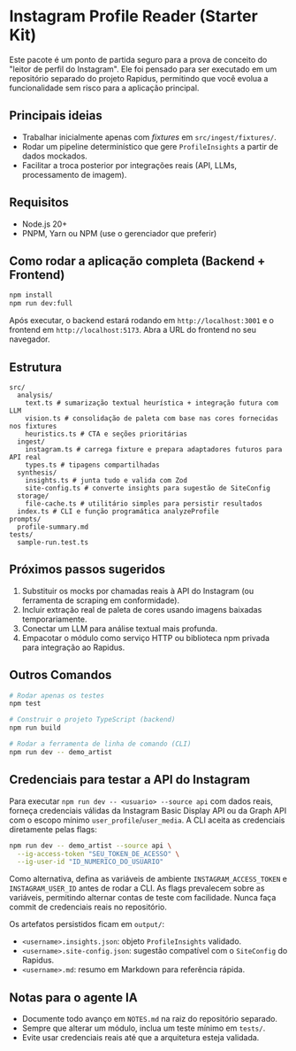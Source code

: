 # Instagram Profile Reader (Starter Kit)

Este pacote é um ponto de partida seguro para a prova de conceito do "leitor de perfil do Instagram". Ele foi pensado para ser executado em um repositório separado do projeto Rapidus, permitindo que você evolua a funcionalidade sem risco para a aplicação principal.

## Principais ideias
- Trabalhar inicialmente apenas com *fixtures* em `src/ingest/fixtures/`.
- Rodar um pipeline determinístico que gere `ProfileInsights` a partir de dados mockados.
- Facilitar a troca posterior por integrações reais (API, LLMs, processamento de imagem).

## Requisitos
- Node.js 20+
- PNPM, Yarn ou NPM (use o gerenciador que preferir)

## Como rodar a aplicação completa (Backend + Frontend)
```bash
npm install
npm run dev:full
```
Após executar, o backend estará rodando em `http://localhost:3001` e o frontend em `http://localhost:5173`. Abra a URL do frontend no seu navegador.

## Estrutura
```
src/
  analysis/
    text.ts # sumarização textual heurística + integração futura com LLM
    vision.ts # consolidação de paleta com base nas cores fornecidas nos fixtures
    heuristics.ts # CTA e seções prioritárias
  ingest/
    instagram.ts # carrega fixture e prepara adaptadores futuros para API real
    types.ts # tipagens compartilhadas
  synthesis/
    insights.ts # junta tudo e valida com Zod
    site-config.ts # converte insights para sugestão de SiteConfig
  storage/
    file-cache.ts # utilitário simples para persistir resultados
  index.ts # CLI e função programática analyzeProfile
prompts/
  profile-summary.md
tests/
  sample-run.test.ts
```

## Próximos passos sugeridos
1. Substituir os mocks por chamadas reais à API do Instagram (ou ferramenta de scraping em conformidade).
2. Incluir extração real de paleta de cores usando imagens baixadas temporariamente.
3. Conectar um LLM para análise textual mais profunda.
4. Empacotar o módulo como serviço HTTP ou biblioteca npm privada para integração ao Rapidus.

## Outros Comandos

```bash
# Rodar apenas os testes
npm test

# Construir o projeto TypeScript (backend)
npm run build

# Rodar a ferramenta de linha de comando (CLI)
npm run dev -- demo_artist
```

## Credenciais para testar a API do Instagram

Para executar `npm run dev -- <usuario> --source api` com dados reais, forneça credenciais válidas da Instagram Basic Display API ou da Graph API com o escopo mínimo `user_profile`/`user_media`. A CLI aceita as credenciais diretamente pelas flags:

```bash
npm run dev -- demo_artist --source api \
  --ig-access-token "SEU_TOKEN_DE_ACESSO" \
  --ig-user-id "ID_NUMERICO_DO_USUARIO"
```

Como alternativa, defina as variáveis de ambiente `INSTAGRAM_ACCESS_TOKEN` e `INSTAGRAM_USER_ID` antes de rodar a CLI. As flags prevalecem sobre as variáveis, permitindo alternar contas de teste com facilidade. Nunca faça commit de credenciais reais no repositório.

Os artefatos persistidos ficam em `output/`:
- `<username>.insights.json`: objeto `ProfileInsights` validado.
- `<username>.site-config.json`: sugestão compatível com o `SiteConfig` do Rapidus.
- `<username>.md`: resumo em Markdown para referência rápida.

## Notas para o agente IA
- Documente todo avanço em `NOTES.md` na raiz do repositório separado.
- Sempre que alterar um módulo, inclua um teste mínimo em `tests/`.
- Evite usar credenciais reais até que a arquitetura esteja validada.
